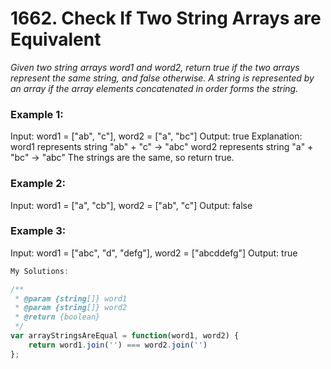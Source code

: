 # 1662. Check If Two String Arrays are Equivalent

*Given two string arrays word1 and word2, return true if the two arrays represent the same string, and false otherwise.
A string is represented by an array if the array elements concatenated in order forms the string.*

### Example 1:
Input: word1 = ["ab", "c"], word2 = ["a", "bc"]
Output: true
Explanation:
word1 represents string "ab" + "c" -> "abc"
word2 represents string "a" + "bc" -> "abc"
The strings are the same, so return true.

### Example 2:
Input: word1 = ["a", "cb"], word2 = ["ab", "c"]
Output: false

### Example 3:
Input: word1  = ["abc", "d", "defg"], word2 = ["abcddefg"]
Output: true

```javascript
My Solutions:

/**
 * @param {string[]} word1
 * @param {string[]} word2
 * @return {boolean}
 */
var arrayStringsAreEqual = function(word1, word2) {
    return word1.join('') === word2.join('')    
};

```
